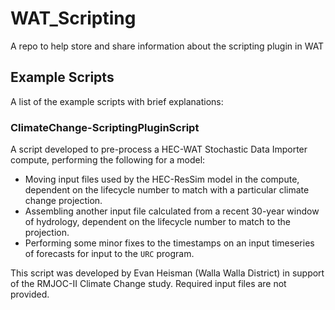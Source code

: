 # WAT_Scripting
A repo to help store and share information about the scripting plugin in WAT

## Example Scripts
A list of the example scripts with brief explanations:
### ClimateChange-ScriptingPluginScript
A script developed to pre-process a HEC-WAT Stochastic Data Importer compute, performing the following for a model:
 - Moving input files used by the HEC-ResSim model in the compute, dependent on the lifecycle number to match with a particular climate change projection.
 - Assembling another input file calculated from a recent 30-year window of hydrology, dependent on the lifecycle number to match to the projection.
 - Performing some minor fixes to the timestamps on an input timeseries of forecasts for input to the `URC` program.

 This script was developed by Evan Heisman (Walla Walla District) in support of the RMJOC-II Climate Change study.  Required input files are not provided.

